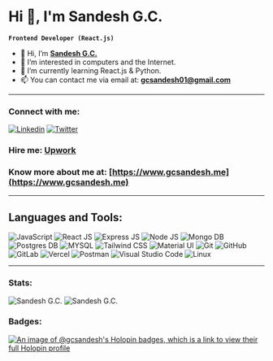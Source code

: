 # Hi 👋, I'm Sandesh G.C.

**` Frontend Developer (React.js) `**

- 👋 Hi, I’m [**Sandesh G.C.**](https://www.gcsandesh.me/)
- 👀 I’m interested in computers and the Internet.
- 🌱 I’m currently learning React.js & Python.
- 📫 You can contact me via email at: **gcsandesh01@gmail.com**
---

### Connect with me:
[![Linkedin](https://skillicons.dev/icons?i=linkedin "Linkedin")](https://www.linkedin.com/in/sandesh-g-c-8236b2195/)
[![Twitter](https://skillicons.dev/icons?i=twitter "Twitter")](https://twitter.com/gcsandesh_)

### Hire me: [Upwork](https://www.upwork.com/freelancers/~019e33ef393aa62d4f?s=1110580755057594368)
<!-- ### [Download CV](https://github.com/gcsandesh/SandeshGC/files/15024335/Sandesh_G.C._CV.pdf) -->


### Know more about me at: [https://www.gcsandesh.me](https://www.gcsandesh.me)
---

## Languages and Tools:

![JavaScript](https://skillicons.dev/icons?i=js "JavaScript")
![React JS](https://skillicons.dev/icons?i=react "React JS")
![Express JS](https://skillicons.dev/icons?i=expressjs "Express JS")
![Node JS](https://skillicons.dev/icons?i=nodejs "Node JS")
![Mongo DB](https://skillicons.dev/icons?i=mongodb "Mongo DB")
![Postgres DB](https://skillicons.dev/icons?i=postgres "Postgres DB")
![MYSQL](https://skillicons.dev/icons?i=mysql "MySQL")
![Tailwind CSS](https://skillicons.dev/icons?i=tailwindcss "Tailwind CSS")
![Material UI](https://skillicons.dev/icons?i=materialui "Material UI")
![Git](https://skillicons.dev/icons?i=git "Git")
![GitHub](https://skillicons.dev/icons?i=github "GitHub")
![GitLab](https://skillicons.dev/icons?i=gitlab "GitLab")
![Vercel](https://skillicons.dev/icons?i=vercel "Vercel")
![Postman](https://skillicons.dev/icons?i=postman "Postman")
![Visual Studio Code](https://skillicons.dev/icons?i=vscode "Visual Studio Code")
![Linux](https://skillicons.dev/icons?i=linux "Linux")
<!-- ![Typescript](https://skillicons.dev/icons?i=ts "Typescript") -->
<!-- ![Next JS](https://skillicons.dev/icons?i=nextjs "Next JS") -->
<!-- ![Redux](https://skillicons.dev/icons?i=redux "Redux") -->
<!-- ![Figma](https://skillicons.dev/icons?i=figma "Figma") -->
<!-- ![Firebase](https://skillicons.dev/icons?i=firebase "Firebase") -->

---

### Stats:
<!-- Most Used Languages -->
<img align="justify" src="https://github-readme-stats.vercel.app/api/top-langs?username=gcsandesh&show_icons=true&theme=dark&locale=en&layout=compact" alt="Sandesh G.C." />

<!-- Contributions, Current Streak, Longest streak -->
<img align="justify" src="https://github-readme-streak-stats.herokuapp.com/?user=gcsandesh&theme=dark&locale=en" alt="Sandesh G.C." />

### Badges:

[![An image of @gcsandesh's Holopin badges, which is a link to view their full Holopin profile](https://holopin.me/gcsandesh)](https://holopin.io/@gcsandesh)
